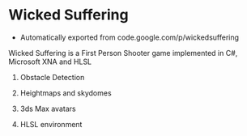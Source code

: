 # Wicked Suffering
 - Automatically exported from code.google.com/p/wickedsuffering

Wicked Suffering is a First Person Shooter game implemented in C#, Microsoft XNA and HLSL

1) Obstacle Detection

2) Heightmaps and skydomes

3) 3ds Max avatars

4) HLSL environment
